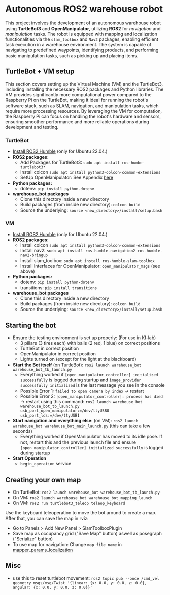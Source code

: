 # Autonomous  ROS2 warehouse robot
This project involves the development of an autonomous warehouse robot using **TurtleBot3** and **OpenManipulator**, utilizing **ROS2** for _navigation_ and _manipulation_ tasks. The robot is equipped with mapping and localization functionalities via the `slam_toolbox` and `Nav2` packages, enabling efficient task execution in a warehouse environment. The system is capable of navigating to predefined waypoints, identifying products, and performing basic manipulation tasks, such as picking up and placing items.

## TurtleBot + VM setup
This section covers setting up the Virtual Machine (VM) and the TurtleBot3, including installing the necessary ROS2 packages and Python libraries. The VM provides significantly more computational power compared to the Raspberry Pi on the TurtleBot, making it ideal for running the robot's software stack, such as SLAM, navigation, and manipulation tasks, which require more processing resources. By leveraging the VM for computation, the Raspberry Pi can focus on handling the robot's hardware and sensors, ensuring smoother performance and more reliable operations during development and testing.

### TurtleBot
- [Install ROS2 Humble](https://docs.ros.org/en/humble/Installation/Ubuntu-Install-Debs.html) (only for Ubuntu 22.04.)
- **ROS2 packages:**
  - Add Packages for TurtleBot3: `sudo apt install ros-humbe-turtlebot3*`
  - Install colcon `sudo apt install python3-colcon-common-extensions`
  - SetUp OpenManipulator: See Appendix [here](./paper.pdf)
- **Python packages:**
  - dotenv: `pip install python-dotenv`
- **warehouse_bot packages**
  - Clone this directory inside a new directory
  - Build packages (from inside new directory): `colcon build`
  - Source the underlying: `source <new_directory>/install/setup.bash`

### VM
- [Install ROS2 Humble](https://docs.ros.org/en/humble/Installation/Ubuntu-Install-Debs.html) (only for Ubuntu 22.04.)
- **ROS2 packages:**
  - Install colcon `sudo apt install python3-colcon-common-extensions`
  - Install nav2: `sudo apt install ros-humble-navigation2 ros-humble-nav2-bringup`
  - Install slam_toolbox: `sudo apt install ros-humble-slam-toolbox`
  - Install Interfaces for OpenManipulator: `open_manipulator_msgs` (see above)
- **Python packages:**
  - dotenv: `pip install python-dotenv`
  - transitions: `pip install transitions`
- **warehouse_bot packages**
  - Clone this directory inside a new directory
  - Build packages (from inside new directory): `colcon build`
  - Source the underlying: `source <new_directory>/install/setup.bash`

## Starting the bot
- Ensure the testing environment is set up properly: (For use in KI-lab)
  - 3 pillars (3 tires each) with balls (2 red, 1 blue) on correct positions
  - TurtleBot in correct position
  - OpenManipulator in correct position
  - Lights turned on (except for the light at the blackboard)
- **Start the Bot itself** (on TurtleBot): `ros2 launch warehouse_bot warehouse_bot_tb_launch.py`
  - Everything worked if `[open_manipulator_controller] initialized successfully` is logged during startup and `image_provider successfully initialized` is the last message you see in the console
  - Possible Error 1: `failed to open camera by index` -> restart
  - Possible Error 2: `[open_manipulator_controller]: process has died` -> restart using this command: `ros2 launch warehouse_bot warehouse_bot_tb_launch.py usb_port_open_manipulator:=/dev/ttyUSB0 usb_port_lds:=/dev/ttyUSB1`
- **Start navigation and everything else**: (on VM): `ros2 launch warehouse_bot warehouse_bot_main_launch.py` (this can take a few seconds)
  - Everything worked if OpenManipulator has moved to its idle pose. If not, restart this and the previous launch file and ensure `[open_manipulator_controller] initialized successfully` is logged during startup
- **Start Operation**
  - `begin_operation` service 

## Creating your own map 
- On TurtleBot: `ros2 launch warehouse_bot warehouse_bot_tb_launch.py`
- On VM: `ros2 launch warehouse_bot warehouse_bot_mapping_launch`
- On VM: `ros2 run turtlebot3_teleop teleop_keyboard`

Use the keyboard teleoperation to move the bot around to create a map. After that, you can save the map in rviz:

- Go to Panels > Add New Panel > SlamToolboxPlugin
- Save map as occupancy grid ("Save Map" button) aswell as posegraph ("Serialize" button)
- To use map for navigation: Change `map_file_name` in [mapper_params_localization](./src/warehouse_bot/config/mapper_params_localization.yaml)

## Misc
- use this to reset turtlebot movement: `ros2 topic pub --once /cmd_vel geometry_msgs/msg/Twist '{linear: {x: 0.0, y: 0.0, z: 0.0}, angular: {x: 0.0, y: 0.0, z: 0.0}}'`